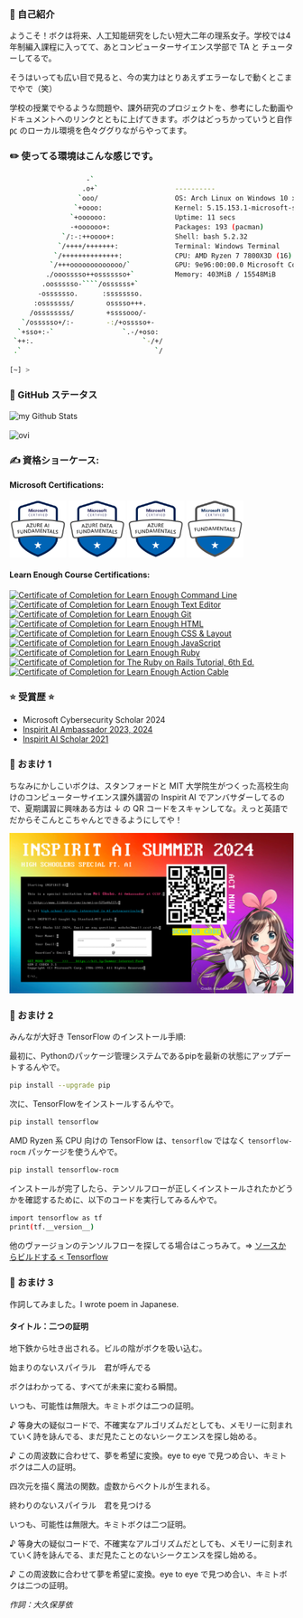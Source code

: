  
### 👋 自己紹介
ようこそ！ボクは将来、人工知能研究をしたい短大二年の理系女子。学校では4年制編入課程に入ってて、あとコンピューターサイエンス学部で TA と チューターしてるで。

そうはいっても広い目で見ると、今の実力はとりあえずエラーなしで動くとこまでやで（笑）

学校の授業でやるような問題や、課外研究のプロジェクトを、参考にした動画やドキュメントへのリンクとともに上げてきます。ボクはどっちかっていうと自作 ㍶ のローカル環境を色々ググりながらやってます。

### ✏️ 使ってる環境はこんな感じです。

```bash
                   -`                    
                  .o+`                   ----------
                 `ooo/                   OS: Arch Linux on Windows 10 x86_64
                `+oooo:                  Kernel: 5.15.153.1-microsoft-standard-WSL2
               `+oooooo:                 Uptime: 11 secs
               -+oooooo+:                Packages: 193 (pacman)
             `/:-:++oooo+:               Shell: bash 5.2.32
            `/++++/+++++++:              Terminal: Windows Terminal
           `/++++++++++++++:             CPU: AMD Ryzen 7 7800X3D (16) @ 4.192GHz
          `/+++ooooooooooooo/`           GPU: 9e96:00:00.0 Microsoft Corporation Basic Render Driver
         ./ooosssso++osssssso+`          Memory: 403MiB / 15548MiB
        .oossssso-````/ossssss+`
       -osssssso.      :ssssssso.
      :osssssss/        osssso+++.
     /ossssssss/        +ssssooo/-
   `/ossssso+/:-        -:/+osssso+-
  `+sso+:-`                 `.-/+oso:
 `++:.                           `-/+/
 .`                                 `/

[~] >
```
### 👾 GitHub ステータス
<img align="center" src="https://github-readme-stats.vercel.app/api?username=meiob&include_all_commits=true&count_private=true&show_icons=true&line_height=20&title_color=2B5BBD&icon_color=1124BB&text_color=A1A1A1&bg_color=0,000000,130F40" alt="my Github Stats"/>\
\
<img src="https://github-readme-stats.vercel.app/api/top-langs?username=meiob&show_icons=true&locale=en&layout=compact&theme=chartreuse-dark" alt="ovi" />

### ✍️ 資格ショーケース:
#### Microsoft Certifications:
<a heref="https://www.credly.com/badges/2a99c938-7d3c-4704-ad65-a74f1e7f0b36/public_url" title="to credly.com"><img src="media/microsoft-certified-azure-ai-fundamentals.png" width="20%" alt="Microsoft Certified: Azure AI Fundamental"></a>
<a heref="https://www.credly.com/badges/6a748ff4-666e-40c8-b42d-f2ce29c592f4/public_url" title="to credly.com"><img src="media/microsoft-certified-azure-data-fundamentals.png" width="20%" alt="Microsoft Certified: Azure Data Fundamentals"></a>
<a heref="https://www.credly.com/badges/b97c8432-e28b-4664-9ecf-0865806b6555/public_url" title="to credly.com"><img src="media/microsoft-certified-azure-fundamentals.png" width="20%" alt="Microsoft Certified: Azure Fundamentals"></a>
<a heref="https://www.credly.com/badges/3b16e1be-dfc7-4903-a315-6b8f618c1e7e/public_url" title="to credly.com"><img src="media/microsoft-365-certified-fundamentals.png" width="20%" alt="Microsoft 365 Certified: Fundamentals"></a>

#### Learn Enough Course Certifications:
<a href="https://www.learnenough.com/certificates/mokubo">
      <img src="https://www.learnenough.com/certificates/mokubo/command-line-tutorial.svg" alt="Certificate of Completion for Learn Enough Command Line"></a><a
      href="https://www.learnenough.com/certificates/mokubo"><img src="https://www.learnenough.com/certificates/mokubo/text-editor-tutorial.svg" alt="Certificate of Completion for Learn Enough Text Editor"></a><a
      href="https://www.learnenough.com/certificates/mokubo"><img src="https://www.learnenough.com/certificates/mokubo/git-tutorial.svg" alt="Certificate of Completion for Learn Enough Git"></a><a
      href="https://www.learnenough.com/certificates/mokubo"><img src="https://www.learnenough.com/certificates/mokubo/html-tutorial.svg" alt="Certificate of Completion for Learn Enough HTML"></a><a
      href="https://www.learnenough.com/certificates/mokubo"><img src="https://www.learnenough.com/certificates/mokubo/css-and-layout-tutorial.svg" alt="Certificate of Completion for Learn Enough CSS &amp; Layout"></a><a
      href="https://www.learnenough.com/certificates/mokubo"><img src="https://www.learnenough.com/certificates/mokubo/javascript-tutorial.svg" alt="Certificate of Completion for Learn Enough JavaScript"></a><a
      href="https://www.learnenough.com/certificates/mokubo"><img src="https://www.learnenough.com/certificates/mokubo/ruby-tutorial.svg" alt="Certificate of Completion for Learn Enough Ruby"></a><a
      href="https://www.learnenough.com/certificates/mokubo"><img src="https://www.learnenough.com/certificates/mokubo/ruby-on-rails-6th-edition-tutorial.svg" alt="Certificate of Completion for The Ruby on Rails Tutorial, 6th Ed."></a><a
      href="https://www.learnenough.com/certificates/mokubo"><img src="https://www.learnenough.com/certificates/mokubo/action-cable-tutorial.svg" alt="Certificate of Completion for Learn Enough Action Cable"></a>
</div>

### ⭐️ 受賞歴 ⭐️
- Microsoft Cybersecurity Scholar 2024
- [Inspirit AI Ambassador 2023, 2024](https://drive.google.com/file/d/1ZOfwV1No3JxjttuH1vWbzPvDZjQrpmEe/view?usp=drive_link)
- [Inspirit AI Scholar 2021](https://drive.google.com/file/d/1CsAs2mqDwshvz4UylhFMeDHZKUN_3FeN/view?usp=drive_link)


### 🍧 おまけ 1
ちなみにかしこいボクは、スタンフォードと MIT 大学院生がつくった高校生向けのコンピューターサイエンス課外講習の Inspirit AI でアンバサダーしてるので、夏期講習に興味ある方は ↓ の QR コードをスキャンしてな。えっと英語でだからそこんとこちゃんとできるようにしてや！

![Inspirit AI Summer 2024 Invite](/media/inspiritai-su24-ai.jpg)

### 🍧 おまけ 2
みんなが大好き TensorFlow のインストール手順:

最初に、Pythonのパッケージ管理システムであるpipを最新の状態にアップデートするんやで。
```bash
pip install --upgrade pip
```
次に、TensorFlowをインストールするんやで。
```bash
pip install tensorflow
```

AMD Ryzen 系 CPU 向けの TensorFlow は、`tensorflow` ではなく `tensorflow-rocm` パッケージを使うんやで。
```bash
pip install tensorflow-rocm
```
インストールが完了したら、テンソルフローが正しくインストールされたかどうかを確認するために、以下のコードを実行してみるんやで。
```bash
import tensorflow as tf
print(tf.__version__)
```

他のヴァージョンのテンソルフローを探してる場合はこっちみて。=> 
[ソースからビルドする < Tensorflow](https://www.tensorflow.org/install/source?hl=ja#gpu)


### 🎵 おまけ 3

作詞してみました。I wrote poem in Japanese.

#### **タイトル：二つの証明**

地下鉄から吐き出される。ビルの陰がボクを吸い込む。

始まりのないスパイラル　君が呼んでる

ボクはわかってる、すべてが未来に変わる瞬間。

いつも、可能性は無限大。キミトボクは二つの証明。

♪ 等身大の疑似コードで、不確実なアルゴリズムだとしても、メモリーに刻まれていく詩を詠んでる、まだ見たことのないシークエンスを探し始める。

♪ この周波数に合わせて、夢を希望に変換。eye to eye で見つめ合い、キミトボクは二人の証明。

四次元を描く魔法の関数。虚数からベクトルが生まれる。

終わりのないスパイラル　君を見つける

いつも、可能性は無限大。キミトボクは二つ証明。

♪ 等身大の疑似コードで、不確実なアルゴリズムだとしても、メモリーに刻まれていく詩を詠んでる、まだ見たことのないシークエンスを探し始める。

♪ この周波数に合わせて夢を希望に変換。eye to eye で見つめ合い、キミトボクは二つの証明。


_作詞：大久保芽依_


